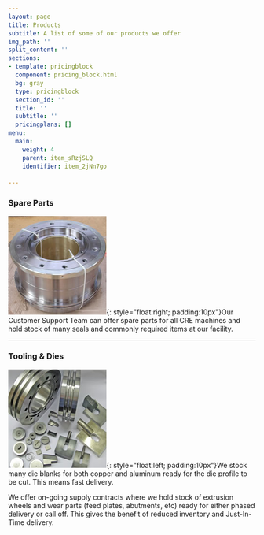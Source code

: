 ```yaml
---
layout: page
title: Products
subtitle: A list of some of our products we offer
img_path: ''
split_content: ''
sections:
- template: pricingblock
  component: pricing_block.html
  bg: gray
  type: pricingblock
  section_id: ''
  title: ''
  subtitle: ''
  pricingplans: []
menu:
  main:
    weight: 4
    parent: item_sRzjSLQ
    identifier: item_2jNn7go

---
```

### Spare Parts

![](/images/spare-parts-product.jpg){: style="float:right; padding:10px"}Our Customer Support Team can offer spare parts for all CRE machines and hold stock of many seals and commonly required items at our facility.

***

### Tooling & Dies

![](/images/tooling-dies.jpg){: style="float:left; padding:10px"}We stock many die blanks for both copper and aluminum ready for the die profile to be cut. This means fast delivery.

We offer on-going supply contracts where we hold stock of extrusion wheels and wear parts (feed plates, abutments, etc) ready for either phased delivery or call off. This gives the benefit of reduced inventory and Just-In-Time delivery.